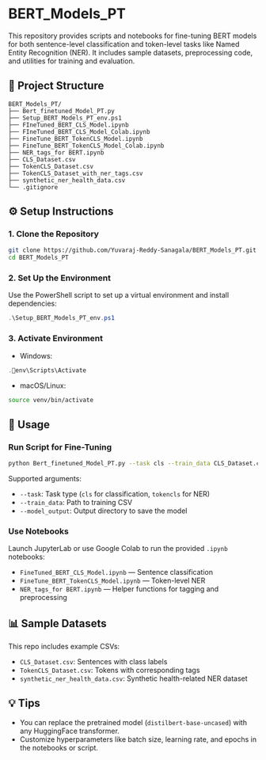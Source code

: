 # BERT_Models_PT

This repository provides scripts and notebooks for fine-tuning BERT models for both sentence-level classification and token-level tasks like Named Entity Recognition (NER). It includes sample datasets, preprocessing code, and utilities for training and evaluation.

## 📂 Project Structure

```
BERT_Models_PT/
├── Bert_finetuned_Model_PT.py
├── Setup_BERT_Models_PT_env.ps1
├── FIneTuned_BERT_CLS_Model.ipynb
├── FIneTuned_BERT_CLS_Model_Colab.ipynb
├── FineTune_BERT_TokenCLS_Model.ipynb
├── FineTune_BERT_TokenCLS_Model_Colab.ipynb
├── NER_tags_for BERT.ipynb
├── CLS_Dataset.csv
├── TokenCLS_Dataset.csv
├── TokenCLS_Dataset_with_ner_tags.csv
├── synthetic_ner_health_data.csv
└── .gitignore
```

## ⚙️ Setup Instructions

### 1. Clone the Repository

```bash
git clone https://github.com/Yuvaraj-Reddy-Sanagala/BERT_Models_PT.git
cd BERT_Models_PT
```

### 2. Set Up the Environment

Use the PowerShell script to set up a virtual environment and install dependencies:

```powershell
.\Setup_BERT_Models_PT_env.ps1
```

### 3. Activate Environment

- Windows:

```powershell
.env\Scripts\Activate
```

- macOS/Linux:

```bash
source venv/bin/activate
```

## 🧠 Usage

### Run Script for Fine-Tuning

```bash
python Bert_finetuned_Model_PT.py --task cls --train_data CLS_Dataset.csv --model_output ./models/cls_model
```

Supported arguments:

- `--task`: Task type (`cls` for classification, `tokencls` for NER)
- `--train_data`: Path to training CSV
- `--model_output`: Output directory to save the model

### Use Notebooks

Launch JupyterLab or use Google Colab to run the provided `.ipynb` notebooks:

- `FineTuned_BERT_CLS_Model.ipynb` — Sentence classification
- `FineTune_BERT_TokenCLS_Model.ipynb` — Token-level NER
- `NER_tags_for BERT.ipynb` — Helper functions for tagging and preprocessing

## 📊 Sample Datasets

This repo includes example CSVs:

- `CLS_Dataset.csv`: Sentences with class labels
- `TokenCLS_Dataset.csv`: Tokens with corresponding tags
- `synthetic_ner_health_data.csv`: Synthetic health-related NER dataset

## 💡 Tips

- You can replace the pretrained model (`distilbert-base-uncased`) with any HuggingFace transformer.
- Customize hyperparameters like batch size, learning rate, and epochs in the notebooks or script.

